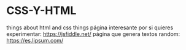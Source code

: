 # CSS-Y-HTML
things about html and css things
página interesante por si quieres experimentar:
https://jsfiddle.net/
página que genera textos random:
https://es.lipsum.com/
